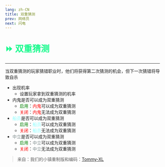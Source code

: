 ```yaml
---
lang: zh-CN
title: 双重猜测
prev: 网络员
next: 闪电
---
```


# <font color=#19fa8d>⏩ <b>双重猜测</b></font> <Badge text="Helpful" type="tip" vertical="middle"/>

***

当双重猜测的玩家猜错职业时，他们将获得第二次猜测的机会，但下一次猜错将导致自杀

- 出现机率
  - 设置玩家拿到双重猜测的机率
- 内鬼是否可以成为双重猜测
  - <font color=green>启用</font>：<font color=red>内鬼</font>可以成为双重猜测
  - <font color=red>关闭</font>：<font color=red>内鬼</font>无法成为双重猜测
- <font color=#8cffff>船员</font>是否可以成为双重猜测
  - <font color=green>启用</font>：<font color=#8cffff>船员</font>可以成为双重猜测
  - <font color=red>关闭</font>：<font color=#8cffff>船员</font>无法成为双重猜测
- <font color=#7f8c8d>中立</font>是否可以成为双重猜测
  - <font color=green>启用</font>：<font color=#7f8c8d>中立</font>可以成为双重猜测
  - <font color=red>关闭</font>：<font color=#7f8c8d>中立</font>无法成为双重猜测

> 来自：我们的小镇重制版和编码：[Tommy-XL](https://github.com/Tommy-XL)
